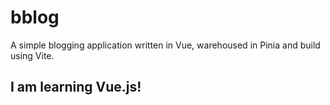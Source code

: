 # bblog

A simple blogging application written in Vue, warehoused in Pinia and build using Vite.

## I am learning Vue.js!